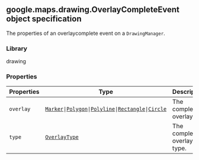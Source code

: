 <h2 id="OverlayCompleteEvent">
google.maps.drawing.OverlayCompleteEvent
object specification
</h2><p>The properties of an overlaycomplete event on a <code>DrawingManager</code>.</p><h3>Library</h3><p>drawing</p><h3>Properties</h3><table summary="object OverlayCompleteEvent - Properties" width="100%">
<thead>
<tr><th>Properties</th>
<th>Type</th>
<th>Description</th>
</tr></thead>
<tbody>
<tr>
<td><code>overlay</code></td>
<td><code><a href="https://github.com/amenadiel/google-maps-documentation/blob/master/docs/google.maps.Marker.md">Marker</a>|<a href="https://github.com/amenadiel/google-maps-documentation/blob/master/docs/google.maps.Polygon.md">Polygon</a>|<a href="https://github.com/amenadiel/google-maps-documentation/blob/master/docs/google.maps.Polyline.md">Polyline</a>|<a href="https://github.com/amenadiel/google-maps-documentation/blob/master/docs/google.maps.Rectangle.md">Rectangle</a>|<a href="https://github.com/amenadiel/google-maps-documentation/blob/master/docs/google.maps.Circle.md">Circle</a></code></td>
<td>The completed overlay.</td>
</tr>
<tr>
<td><code>type</code></td>
<td><code><a href="https://github.com/amenadiel/google-maps-documentation/blob/master/docs/google.maps.drawing.OverlayType.md">OverlayType</a></code></td>
<td>The completed overlay's type.</td>
</tr>
</tbody>
</table>
